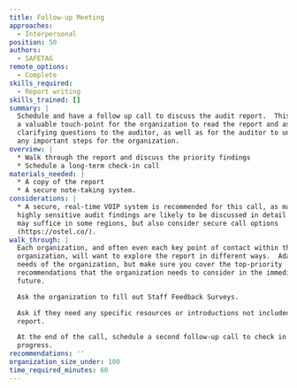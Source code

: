 ```yaml
---
title: Follow-up Meeting
approaches:
  - Interpersonal
position: 50
authors:
  - SAFETAG
remote_options:
  - Complete
skills_required:
  - Report writing
skills_trained: []
summary: |
  Schedule and have a follow up call to discuss the audit report.  This provides
  a valuable touch-point for the organization to read the report and ask any
  clarifying questions to the auditor, as well as for the auditor to underscore
  any important steps for the organization.  
overview: |
  * Walk through the report and discuss the priority findings
  * Schedule a long-term check-in call
materials_needed: |
  * A copy of the report
  * A secure note-taking system.
considerations: |
  * A secure, real-time VOIP system is recommended for this call, as many of the
  highly sensitive audit findings are likely to be discussed in detail.  Skype
  may suffice in some regions, but also consider secure call options
  (https://ostel.co/).
walk_through: |
  Each organization, and often even each key point of contact within the
  organization, will want to explore the report in different ways.  Adapt to the
  needs of the organization, but make sure you cover the top-priority
  recommendations that the organization needs to consider in the immediate
  future.

  Ask the organization to fill out Staff Feedback Surveys.

  Ask if they need any specific resources or introductions not included in the
  report.

  At the end of the call, schedule a second follow-up call to check in on their
  progress.
recommendations: ''
organization_size_under: 100
time_required_minutes: 60
---
```

